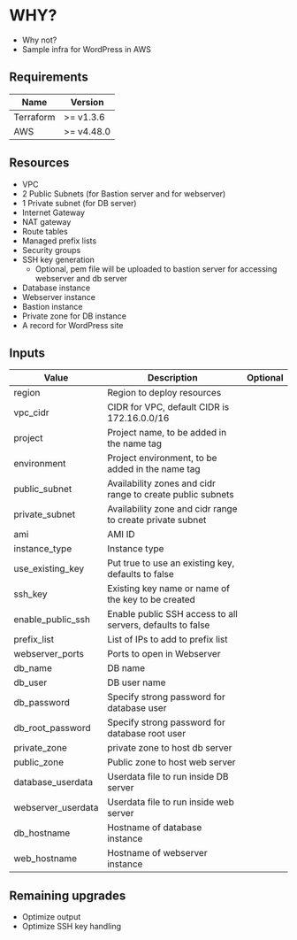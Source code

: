 # WHY?

* Why not? 
* Sample infra for WordPress in AWS


## Requirements

Name | Version
--- | ---
Terraform | >= v1.3.6
AWS | >= v4.48.0


## Resources

* VPC
* 2 Public Subnets (for Bastion server and for webserver)
* 1 Private subnet (for DB server)
* Internet Gateway
* NAT gateway
* Route tables
* Managed prefix lists 
* Security groups
* SSH key generation 
    * Optional, pem file will be uploaded to bastion server for accessing webserver and db server
* Database instance
* Webserver instance
* Bastion instance
* Private zone for DB instance
* A record for WordPress site 



## Inputs 


Value | Description | Optional
--- | --- | ---
region | Region to deploy resources |  
vpc_cidr | CIDR for VPC, default CIDR is 172.16.0.0/16 |
project | Project name, to be added in the name tag |
environment | Project environment, to be added in the name tag
public_subnet | Availability zones and cidr range to create public subnets |
private_subnet | Availability zone and cidr range to create private subnet | 
ami | AMI ID | 
instance_type | Instance type
use_existing_key | Put true to use an existing key, defaults to false
ssh_key | Existing key name or name of the key to be created
enable_public_ssh | Enable public SSH access to all servers, defaults to false
prefix_list | List of IPs to add to prefix list
webserver_ports | Ports to open in Webserver
db_name | DB name
db_user | DB user name
db_password | Specify strong password for database user
db_root_password | Specify strong password for database root user
private_zone | private zone to host db server
public_zone | Public zone to host web server
database_userdata | Userdata file to run inside DB server
webserver_userdata | Userdata file to run inside web server
db_hostname | Hostname of database instance
web_hostname | Hostname of webserver instance



## Remaining upgrades 

* Optimize output
* Optimize SSH key handling

